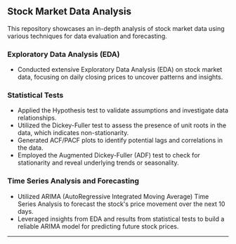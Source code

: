 ## Stock Market Data Analysis

This repository showcases an in-depth analysis of stock market data using various techniques for data evaluation and forecasting.

### Exploratory Data Analysis (EDA)

- Conducted extensive Exploratory Data Analysis (EDA) on stock market data, focusing on daily closing prices to uncover patterns and insights.

### Statistical Tests

- Applied the Hypothesis test to validate assumptions and investigate data relationships.
- Utilized the Dickey-Fuller test to assess the presence of unit roots in the data, which indicates non-stationarity.
- Generated ACF/PACF plots to identify potential lags and correlations in the data.
- Employed the Augmented Dickey-Fuller (ADF) test to check for stationarity and reveal underlying trends or seasonality.

### Time Series Analysis and Forecasting

- Utilized ARIMA (AutoRegressive Integrated Moving Average) Time Series Analysis to forecast the stock's price movement over the next 10 days.
- Leveraged insights from EDA and results from statistical tests to build a reliable ARIMA model for predicting future stock prices.

---
